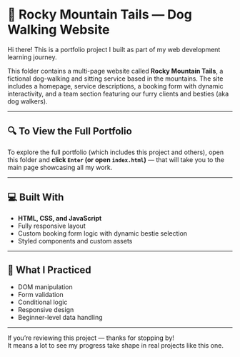 # 🐾 Rocky Mountain Tails — Dog Walking Website

Hi there! This is a portfolio project I built as part of my web development learning journey.

This folder contains a multi-page website called **Rocky Mountain Tails**, a fictional dog-walking and sitting service based in the mountains. The site includes a homepage, service descriptions, a booking form with dynamic interactivity, and a team section featuring our furry clients and besties (aka dog walkers).

---

## 🔍 To View the Full Portfolio

To explore the full portfolio (which includes this project and others), open this folder and **click `Enter` (or open `index.html`)** — that will take you to the main page showcasing all my work.

---

## 💻 Built With

- **HTML, CSS, and JavaScript**
- Fully responsive layout
- Custom booking form logic with dynamic bestie selection
- Styled components and custom assets

---

## 🧠 What I Practiced

- DOM manipulation
- Form validation
- Conditional logic
- Responsive design
- Beginner-level data handling

---

If you’re reviewing this project — thanks for stopping by!  
It means a lot to see my progress take shape in real projects like this one.
